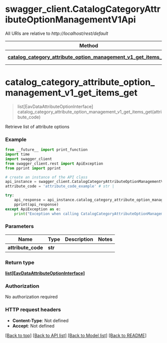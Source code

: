 # swagger_client.CatalogCategoryAttributeOptionManagementV1Api

All URIs are relative to *http://localhost/rest/default*

Method | HTTP request | Description
------------- | ------------- | -------------
[**catalog_category_attribute_option_management_v1_get_items_get**](CatalogCategoryAttributeOptionManagementV1Api.md#catalog_category_attribute_option_management_v1_get_items_get) | **GET** /V1/categories/attributes/{attributeCode}/options | 


# **catalog_category_attribute_option_management_v1_get_items_get**
> list[EavDataAttributeOptionInterface] catalog_category_attribute_option_management_v1_get_items_get(attribute_code)



Retrieve list of attribute options

### Example 
```python
from __future__ import print_function
import time
import swagger_client
from swagger_client.rest import ApiException
from pprint import pprint

# create an instance of the API class
api_instance = swagger_client.CatalogCategoryAttributeOptionManagementV1Api()
attribute_code = 'attribute_code_example' # str | 

try: 
    api_response = api_instance.catalog_category_attribute_option_management_v1_get_items_get(attribute_code)
    pprint(api_response)
except ApiException as e:
    print("Exception when calling CatalogCategoryAttributeOptionManagementV1Api->catalog_category_attribute_option_management_v1_get_items_get: %s\n" % e)
```

### Parameters

Name | Type | Description  | Notes
------------- | ------------- | ------------- | -------------
 **attribute_code** | **str**|  | 

### Return type

[**list[EavDataAttributeOptionInterface]**](EavDataAttributeOptionInterface.md)

### Authorization

No authorization required

### HTTP request headers

 - **Content-Type**: Not defined
 - **Accept**: Not defined

[[Back to top]](#) [[Back to API list]](../README.md#documentation-for-api-endpoints) [[Back to Model list]](../README.md#documentation-for-models) [[Back to README]](../README.md)

